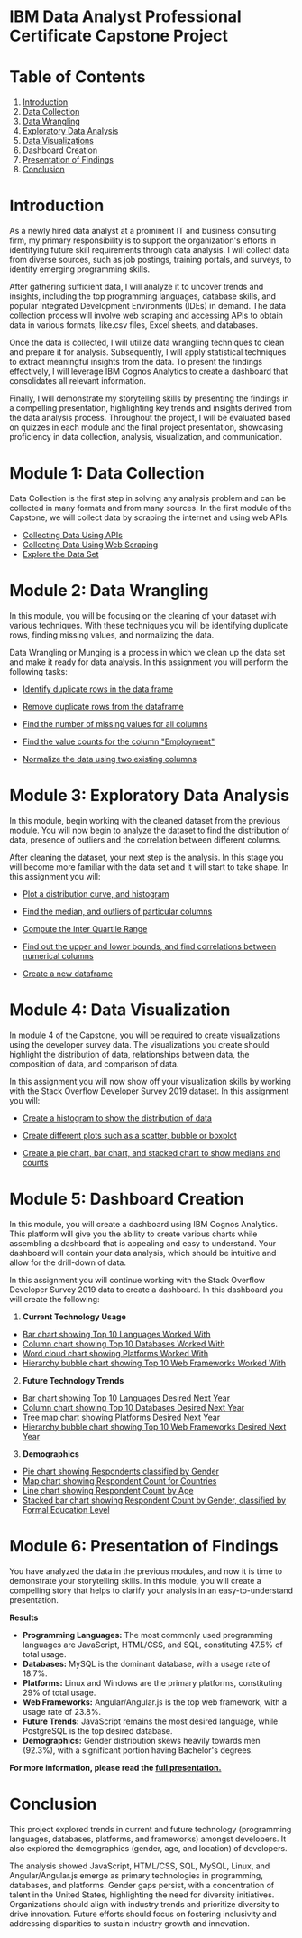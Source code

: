# IBM Data Analyst Professional Certificate Capstone Project

# Table of Contents
1. [Introduction](https://github.com/Bipin-11/IBM-Data-Analyst-Capstone-Project/tree/main?tab=readme-ov-file#introduction)
2. [Data Collection](https://github.com/Bipin-11/IBM-Data-Analyst-Capstone-Project/tree/main?tab=readme-ov-file#module-1-data-collection)
3. [Data Wrangling](https://github.com/Bipin-11/IBM-Data-Analyst-Capstone-Project/tree/main?tab=readme-ov-file#module-2-data-wrangling)
4. [Exploratory Data Analysis](https://github.com/Bipin-11/IBM-Data-Analyst-Capstone-Project/tree/main?tab=readme-ov-file#module-3-exploratory-data-analysis)
5. [Data Visualizations](https://github.com/Bipin-11/IBM-Data-Analyst-Capstone-Project/tree/main?tab=readme-ov-file#module-4-data-visualization)
6. [Dashboard Creation](https://github.com/Bipin-11/IBM-Data-Analyst-Capstone-Project/tree/main?tab=readme-ov-file#module-5--dashboard-creation)
7. [Presentation of Findings](https://github.com/Bipin-11/IBM-Data-Analyst-Capstone-Project/tree/main?tab=readme-ov-file#module-6-presentation-of-findings)
8. [Conclusion](https://github.com/Bipin-11/IBM-Data-Analyst-Capstone-Project/tree/main?tab=readme-ov-file#conclusion)

# Introduction
As a newly hired data analyst at a prominent IT and business consulting firm, my primary responsibility is to support the organization's efforts in identifying future skill requirements through data analysis. I will collect data from diverse sources, such as job postings, training portals, and surveys, to identify emerging programming skills.

After gathering sufficient data, I will analyze it to uncover trends and insights, including the top programming languages, database skills, and popular Integrated Development Environments (IDEs) in demand. The data collection process will involve web scraping and accessing APIs to obtain data in various formats, like.csv files, Excel sheets, and databases.

Once the data is collected, I will utilize data wrangling techniques to clean and prepare it for analysis. Subsequently, I will apply statistical techniques to extract meaningful insights from the data. To present the findings effectively, I will leverage IBM Cognos Analytics to create a dashboard that consolidates all relevant information.

Finally, I will demonstrate my storytelling skills by presenting the findings in a compelling presentation, highlighting key trends and insights derived from the data analysis process. Throughout the project, I will be evaluated based on quizzes in each module and the final project presentation, showcasing proficiency in data collection, analysis, visualization, and communication.

# Module 1: Data Collection
Data Collection is the first step in solving any analysis problem and can be collected in many formats and from many sources. In the first module of the Capstone, we will collect data by scraping the internet and using web APIs.

* [Collecting Data Using APIs](https://github.com/Bipin-11/IBM-Data-Analyst-Capstone-Project/blob/main/Collecting_Jobs_data_Using_API.ipynb)
* [Collecting Data Using Web Scraping](https://github.com/Bipin-11/IBM-Data-Analyst-Capstone-Project/blob/main/Collecting_Data_Using_Web_Scraping.ipynb)
* [Explore the Data Set](https://github.com/Bipin-11/IBM-Data-Analyst-Capstone-Project/blob/main/Exploring%20the%20Data%20Set.ipynb)

# Module 2: Data Wrangling
In this module, you will be focusing on the cleaning of your dataset with various techniques. With these techniques you will be identifying duplicate rows, finding missing values, and normalizing the data.

Data Wrangling or Munging is a process in which we clean up the data set and make it ready for data analysis. In this assignment you will perform the following tasks:

* [Identify duplicate rows in the data frame](https://github.com/Bipin-11/IBM-Data-Analyst-Capstone-Project/blob/main/Data%20Wrangling.ipynb)

* [Remove duplicate rows from the dataframe](https://github.com/Bipin-11/IBM-Data-Analyst-Capstone-Project/blob/main/Data%20Wrangling.ipynb)

* [Find the number of missing values for all columns](https://github.com/Bipin-11/IBM-Data-Analyst-Capstone-Project/blob/main/Data%20Wrangling.ipynb)

* [Find the value counts for the column "Employment"](https://github.com/Bipin-11/IBM-Data-Analyst-Capstone-Project/blob/main/Data%20Wrangling.ipynb)

* [Normalize the data using two existing columns](https://github.com/Bipin-11/IBM-Data-Analyst-Capstone-Project/blob/main/Data%20Wrangling.ipynb)

# Module 3: Exploratory Data Analysis
In this module, begin working with the cleaned dataset from the previous module. You will now begin to analyze the dataset to find the distribution of data, presence of outliers and the correlation between different columns.

After cleaning the dataset, your next step is the analysis. In this stage you will become more familiar with the data set and it will start to take shape. In this assignment you will:
* [Plot a distribution curve, and histogram](https://github.com/Bipin-11/IBM-Data-Analyst-Capstone-Project/blob/main/Exploratory%20Data%20Analysis.ipynb)

* [Find the median, and outliers of particular columns](https://github.com/Bipin-11/IBM-Data-Analyst-Capstone-Project/blob/main/Exploratory%20Data%20Analysis.ipynb)

* [Compute the Inter Quartile Range](https://github.com/Bipin-11/IBM-Data-Analyst-Capstone-Project/blob/main/Exploratory%20Data%20Analysis.ipynb)

* [Find out the upper and lower bounds, and find correlations between numerical columns](https://github.com/Bipin-11/IBM-Data-Analyst-Capstone-Project/blob/main/Exploratory%20Data%20Analysis.ipynb)

* [Create a new dataframe](https://github.com/Bipin-11/IBM-Data-Analyst-Capstone-Project/blob/main/Exploratory%20Data%20Analysis.ipynb)

# Module 4: Data Visualization
In module 4 of the Capstone, you will be required to create visualizations using the developer survey data. The visualizations you create should highlight the distribution of data, relationships between data, the composition of data, and comparison of data.

In this assignment you will now show off your visualization skills by working with the Stack Overflow Developer Survey 2019 dataset. In this assignment you will:

* [Create a histogram to show the distribution of data](https://github.com/Bipin-11/IBM-Data-Analyst-Capstone-Project/blob/main/Data%20Visualization.ipynb)

* [Create different plots such as a scatter, bubble or boxplot](https://github.com/Bipin-11/IBM-Data-Analyst-Capstone-Project/blob/main/Data%20Visualization.ipynb)

* [Create a pie chart, bar chart, and stacked chart to show medians and counts](https://github.com/Bipin-11/IBM-Data-Analyst-Capstone-Project/blob/main/Data%20Visualization.ipynb)

# Module 5:  Dashboard Creation
In this module, you will create a dashboard using IBM Cognos Analytics. This platform will give you the ability to create various charts while assembling a dashboard that is appealing and easy to understand. Your dashboard will contain your data analysis, which should be intuitive and allow for the drill-down of data.

In this assignment you will continue working with the Stack Overflow Developer Survey 2019 data to create a dashboard. In this dashboard you will create the following:

1. <b>Current Technology Usage</b>
* [Bar chart showing Top 10 Languages Worked With](https://github.com/Bipin-11/IBM-Data-Analyst-Capstone-Project/blob/main/Dashboard.pdf)
* [Column chart showing Top 10 Databases Worked With](https://github.com/Bipin-11/IBM-Data-Analyst-Capstone-Project/blob/main/Dashboard.pdf)
* [Word cloud chart showing Platforms Worked With](https://github.com/Bipin-11/IBM-Data-Analyst-Capstone-Project/blob/main/Dashboard.pdf)
* [Hierarchy bubble chart showing Top 10 Web Frameworks Worked With](https://github.com/Bipin-11/IBM-Data-Analyst-Capstone-Project/blob/main/Dashboard.pdf)

2. <b>Future Technology Trends</b>
* [Bar chart showing Top 10 Languages Desired Next Year](https://github.com/Bipin-11/IBM-Data-Analyst-Capstone-Project/blob/main/Dashboard.pdf)
* [Column chart showing Top 10 Databases Desired Next Year](https://github.com/Bipin-11/IBM-Data-Analyst-Capstone-Project/blob/main/Dashboard.pdf)
* [Tree map chart showing Platforms Desired Next Year](https://github.com/Bipin-11/IBM-Data-Analyst-Capstone-Project/blob/main/Dashboard.pdf)
* [Hierarchy bubble chart showing Top 10 Web Frameworks Desired Next Year](https://github.com/Bipin-11/IBM-Data-Analyst-Capstone-Project/blob/main/Dashboard.pdf)

 3. <b>Demographics</b>
* [Pie chart showing Respondents classified by Gender](https://github.com/Bipin-11/IBM-Data-Analyst-Capstone-Project/blob/main/Dashboard.pdf)
* [Map chart showing Respondent Count for Countries](https://github.com/Bipin-11/IBM-Data-Analyst-Capstone-Project/blob/main/Dashboard.pdf)
* [Line chart showing Respondent Count by Age](https://github.com/Bipin-11/IBM-Data-Analyst-Capstone-Project/blob/main/Dashboard.pdf)
* [Stacked bar chart showing Respondent Count by Gender, classified by Formal Education Level](https://github.com/Bipin-11/IBM-Data-Analyst-Capstone-Project/blob/main/Dashboard.pdf)

# Module 6: Presentation of Findings
You have analyzed the data in the previous modules, and now it is time to demonstrate your storytelling skills. In this module, you will create a compelling story that helps to clarify your analysis in an easy-to-understand presentation.

  <b>Results</b>
* <b>Programming Languages:</b> The most commonly used programming languages are JavaScript, HTML/CSS, and SQL, constituting 47.5% of total usage.
* <b>Databases:</b> MySQL is the dominant database, with a usage rate of 18.7%.
* <b>Platforms:</b> Linux and Windows are the primary platforms, constituting 29% of total usage.
* <b>Web Frameworks:</b> Angular/Angular.js is the top web framework, with a usage rate of 23.8%.
* <b>Future Trends:</b> JavaScript remains the most desired language, while PostgreSQL is the top desired database.
* <b>Demographics:</b> Gender distribution skews heavily towards men (92.3%), with a significant portion having Bachelor's degrees.

<b>For more information, please read the [full presentation.](https://github.com/Bipin-11/IBM-Data-Analyst-Capstone-Project/blob/main/Story%20Presentation.pdf)</b>

# Conclusion
This project explored trends in current and future technology (programming languages, databases, platforms, and frameworks) amongst developers. It also explored the demographics (gender, age, and location) of developers.

The analysis showed JavaScript, HTML/CSS, SQL, MySQL, Linux, and Angular/Angular.js emerge as primary technologies in programming, databases, and platforms. Gender gaps persist, with a concentration of talent in the United States, highlighting the need for diversity initiatives. Organizations should align with industry trends and prioritize diversity to drive innovation. Future efforts should focus on fostering inclusivity and addressing disparities to sustain industry growth and innovation.
